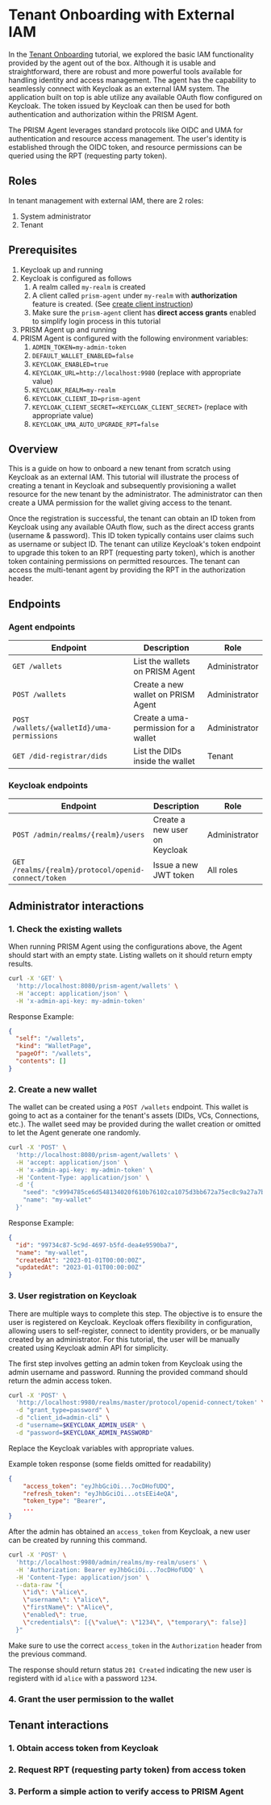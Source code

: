 # Tenant Onboarding with External IAM

In the [Tenant Onboarding](./tenant-onboarding.md) tutorial, we explored the basic
IAM functionality provided by the agent out of the box. Although it is usable and straightforward,
there are robust and more powerful tools available for handling identity and access management.
The agent has the capability to seamlessly connect with Keycloak as an external IAM system.
The application built on top is able utilize any available OAuth flow configured on Keycloak.
The token issued by Keycloak can then be used for both authentication and authorization within the PRISM Agent.

The PRISM Agent leverages standard protocols like OIDC and UMA for authentication and resource access management.
The user's identity is established through the OIDC token, and resource permissions can be queried using the RPT (requesting party token).

## Roles

In tenant management with external IAM, there are 2 roles:

1. System administrator
2. Tenant

## Prerequisites

1. Keycloak up and running
2. Keycloak is configured as follows
   1. A realm called `my-realm` is created
   2. A client called `prism-agent` under `my-realm` with __authorization__ feature is created. (See [create client instruction](https://www.keycloak.org/docs/latest/authorization_services/index.html#_resource_server_create_client))
   3. Make sure the `prism-agent` client has __direct access grants__ enabled to simplify login process in this tutorial
3. PRISM Agent up and running
4. PRISM Agent is configured with the following environment variables:
   1. `ADMIN_TOKEN=my-admin-token`
   2. `DEFAULT_WALLET_ENABLED=false`
   3. `KEYCLOAK_ENABLED=true`
   4. `KEYCLOAK_URL=http://localhost:9980` (replace with appropriate value)
   5. `KEYCLOAK_REALM=my-realm`
   6. `KEYCLOAK_CLIENT_ID=prism-agent`
   7. `KEYCLOAK_CLIENT_SECRET=<KEYCLOAK_CLIENT_SECRET>` (replace with appropriate value)
   8. `KEYCLOAK_UMA_AUTO_UPGRADE_RPT=false`

## Overview

This is a guide on how to onboard a new tenant from scratch using Keycloak as an external IAM.
This tutorial will illustrate the process of creating a tenant in Keycloak and subsequently
provisioning a wallet resource for the new tenant by the administrator.
The administrator can then create a UMA permission for the wallet giving access to the tenant.

Once the registration is successful, the tenant can obtain an ID token from Keycloak using any available OAuth flow,
such as the direct access grants (username & password). This ID token typically contains user claims such as username or subject ID.
The tenant can utilize Keycloak's token endpoint to upgrade this token to an RPT (requesting party token),
which is another token containing permissions on permitted resources.
The tenant can access the multi-tenant agent by providing the RPT in the authorization header.

## Endpoints

### Agent endpoints
| Endpoint                                   | Description                          | Role          |
|--------------------------------------------|--------------------------------------|---------------|
| `GET /wallets`                             | List the wallets on PRISM Agent      | Administrator |
| `POST /wallets`                            | Create a new wallet on PRISM Agent   | Administrator |
| `POST /wallets/{walletId}/uma-permissions` | Create a uma-permission for a wallet | Administrator |
| `GET /did-registrar/dids`                  | List the DIDs inside the wallet      | Tenant        |

### Keycloak endpoints
| Endpoint                                            | Description                   | Role          |
|-----------------------------------------------------|-------------------------------|---------------|
| `POST /admin/realms/{realm}/users`                  | Create a new user on Keycloak | Administrator |
| `GET /realms/{realm}/protocol/openid-connect/token` | Issue a new JWT token         | All roles     |

## Administrator interactions

### 1. Check the existing wallets

When running PRISM Agent using the configurations above, the Agent should start with an empty state.
Listing wallets on it should return empty results.

```bash
curl -X 'GET' \
  'http://localhost:8080/prism-agent/wallets' \
  -H 'accept: application/json' \
  -H 'x-admin-api-key: my-admin-token'
```

Response Example:

```json
{
  "self": "/wallets",
  "kind": "WalletPage",
  "pageOf": "/wallets",
  "contents": []
}
```

### 2. Create a new wallet

The wallet can be created using a `POST /wallets` endpoint.
This wallet is going to act as a container for the tenant's assets (DIDs, VCs, Connections, etc.).
The wallet seed may be provided during the wallet creation or omitted to let the Agent generate one randomly.


```bash
curl -X 'POST' \
  'http://localhost:8080/prism-agent/wallets' \
  -H 'accept: application/json' \
  -H 'x-admin-api-key: my-admin-token' \
  -H 'Content-Type: application/json' \
  -d '{
    "seed": "c9994785ce6d548134020f610b76102ca1075d3bb672a75ec8c9a27a7b8607e3b9b384e43b77bb08f8d5159651ae38b98573f7ecc79f2d7e1f1cc371ce60cf8a",
    "name": "my-wallet"
  }'
```

Response Example:

```json
{
  "id": "99734c87-5c9d-4697-b5fd-dea4e9590ba7",
  "name": "my-wallet",
  "createdAt": "2023-01-01T00:00:00Z",
  "updatedAt": "2023-01-01T00:00:00Z"
}
```

### 3. User registration on Keycloak

There are multiple ways to complete this step.
The objective is to ensure the user is registered on Keycloak.
Keycloak offers flexibility in configuration, allowing users to self-register,
connect to identity providers, or be manually created by an administrator.
For this tutorial, the user will be manually created using Keycloak admin API for simplicity.

The first step involves getting an admin token from Keycloak using the admin username and password.
Running the provided command should return the admin access token.

```bash
curl -X 'POST' \
  'http://localhost:9980/realms/master/protocol/openid-connect/token' \
  -d "grant_type=password" \
  -d "client_id=admin-cli" \
  -d "username=$KEYCLOAK_ADMIN_USER" \
  -d "password=$KEYCLOAK_ADMIN_PASSWORD"
```

Replace the Keycloak variables with appropriate values.

Example token response (some fields omitted for readability)

```json
{
    "access_token": "eyJhbGciOi...7ocDHofUDQ",
    "refresh_token": "eyJhbGciOi...otsEEi4eQA",
    "token_type": "Bearer",
    ...
}
```

After the admin has obtained an `access_token` from Keycloak, a new user can be created by running this command.

```bash
curl -X 'POST' \
  'http://localhost:9980/admin/realms/my-realm/users' \
  -H 'Authorization: Bearer eyJhbGciOi...7ocDHofUDQ' \
  -H 'Content-Type: application/json' \
  --data-raw "{
    \"id\": \"alice\",
    \"username\": \"alice\",
    \"firstName\": \"Alice\",
    \"enabled\": true,
    \"credentials\": [{\"value\": \"1234\", \"temporary\": false}]
  }"
```

Make sure to use the correct `access_token` in the `Authorization` header from the previous command.

The response should return status `201 Created` indicating the new user is registerd with id `alice` with a password `1234`.

### 4. Grant the user permission to the wallet

## Tenant interactions

### 1. Obtain access token from Keycloak

### 2. Request RPT (requesting party token) from access token

### 3. Perform a simple action to verify access to PRISM Agent

